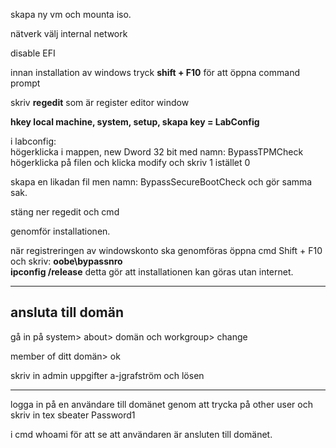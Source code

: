 skapa ny vm och mounta iso.

nätverk välj internal network

disable EFI

innan installation av windows tryck **shift + F10** för att öppna command prompt 

skriv **regedit** som är register editor window  

**hkey local machine, system, setup, skapa key = LabConfig**  

i labconfig:  
högerklicka i mappen, new Dword 32 bit med namn: BypassTPMCheck  
högerklicka på filen och klicka modify och skriv 1 istället 0

skapa en likadan fil men namn: BypassSecureBootCheck och gör samma sak.

stäng ner regedit och cmd

genomför installationen. 

när registreringen av windowskonto ska genomföras öppna cmd Shift + F10 och skriv: **oobe\bypassnro**  
**ipconfig /release**
detta gör att installationen kan göras utan internet. 

---

## ansluta till domän

gå in på system> about> domän och workgroup> change

member of ditt domän> ok 

skriv in admin uppgifter a-jgrafström och lösen

---

logga in på en användare till domänet genom att trycka på other user och skriv in tex sbeater Password1

i cmd whoami för att se att användaren är ansluten till domänet.